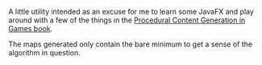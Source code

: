 A little utility intended as an excuse for me to learn some JavaFX and
play around with a few of the things in the [Procedural Content
Generation in Games book](http://pcgbook.com).

The maps generated only contain the bare minimum to get a sense of the
algorithm in question.
